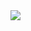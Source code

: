 
<img src="./minecraft/block.html?width=256&height=256&url=./minecraft/textures/block/blue_wool.png" />
